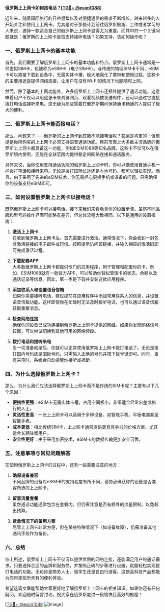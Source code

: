 **俄罗斯上上网卡如何接电话？[[TG💪+ @esim1088](https://t.me/s/esim1088)]**

近年来，随着国际旅行的日益频繁以及对便捷通信的需求不断增长，越来越多的人开始关注和使用上上网卡。尤其是对于那些计划前往俄罗斯旅游、工作或者学习的人来说，选择一款适合自己的俄罗斯上上网卡显得尤为重要。而其中的一个关键问题就是：俄罗斯的上上网卡是否支持接听电话？如果支持，该如何操作呢？

### 一、俄罗斯上上网卡的基本功能

首先，我们需要了解俄罗斯上上网卡的基本功能和特点。俄罗斯上上网卡通常是一种虚拟SIM卡，也被称为eSIM卡（电子SIM卡）。与传统的物理SIM卡不同，eSIM卡可以直接下载到设备中，无需实体卡槽，极大地简化了携带和使用过程。这种卡的主要用途是提供网络连接，让用户在没有Wi-Fi的情况下也能随时上网。

然而，除了基本的上网功能外，许多俄罗斯上上网卡还额外提供了通话功能。这意味着用户不仅可以用这张卡来浏览网页、观看视频或发送邮件，还可以通过它直接拨打电话或接听来电。这无疑为那些需要在俄罗斯期间保持通讯畅通的人提供了极大的便利。

### 二、俄罗斯上上网卡能否接电话？

那么，问题来了——俄罗斯的上上网卡到底能不能接电话呢？答案是肯定的！但前提是你所购买的上上网卡必须支持语音通话功能。目前市面上大多数主流品牌的俄罗斯上上网卡都具备这一功能，例如ESIM1088等知名品牌。这些卡不仅可以在俄罗斯境内使用，还能在全球范围内提供稳定的网络连接和通话服务。

具体来说，当你使用支持通话功能的俄罗斯上上网卡时，你可以像使用普通手机一样拨打电话和接听来电。无论是拨打国际长途还是本地号码，都可以轻松实现。而且，由于采用了先进的eSIM技术，你无需担心更换手机或设备的问题，只需确保你的设备支持eSIM即可。

### 三、如何设置俄罗斯上上网卡以接电话？

既然俄罗斯上上网卡可以接电话，接下来我们来看看具体的设置步骤。虽然不同品牌和型号的操作界面可能略有差异，但总体流程大致相同。以下是通用的设置指南：

1. **激活上上网卡**  
   在收到俄罗斯上上网卡后，首先需要进行激活。通常情况下，你会收到一封包含激活链接的电子邮件或短信。按照提示访问该链接，并输入相应的激活码即可完成激活过程。

2. **下载配套APP**  
   大多数俄罗斯上上网卡都提供专门的应用程序，用于管理和配置你的卡。例如，ESIM1088就有一款官方APP，可以帮助你轻松管理卡的状态、余额以及通话记录等信息。因此，第一步是下载并安装这款应用程序。

3. **添加联系人和设置语音信箱**  
   如果你需要接听电话，建议提前在应用程序中添加常用联系人的信息，并设置语音信箱功能。这样即使你在忙碌时无法及时接听电话，也可以通过语音信箱获取重要消息。

4. **检查网络连接**  
   确保你的设备已成功连接到俄罗斯上上网卡提供的网络。如果你发现网络信号较弱，可以尝试切换到其他可用的网络频段。

5. **拨打电话和接听来电**  
   当一切准备就绪后，你就可以正常使用俄罗斯上上网卡拨打电话了。无论是拨打国内号码还是国际号码，只需输入正确的号码并按下拨号键即可。同时，当有来电时，系统会自动提醒你接听或挂断。

### 四、为什么选择俄罗斯上上网卡？

那么，为什么我们应该选择俄罗斯上上网卡而不是传统的SIM卡呢？主要有以下几个原因：

- **便携性更强**：eSIM卡无需实体卡槽，占用空间极小，非常适合经常出差或旅行的人士。
- **灵活性更高**：一张上上网卡可以适用于多种设备，如智能手机、平板电脑甚至智能手表。
- **成本更低**：相比传统SIM卡，上上网卡通常提供更具竞争力的价格方案，尤其适合长期驻留用户。
- **安全性更好**：由于采用加密技术，eSIM卡的数据传输更加安全可靠。

### 五、注意事项与常见问题解答

在使用俄罗斯上上网卡的过程中，还有一些需要注意的地方：

1. **确保设备兼容**  
   不同品牌的设备对eSIM卡的支持程度有所不同，请务必确认你的设备是否兼容所选的上上网卡。

2. **留意流量套餐**  
   虽然通话功能通常包含在套餐内，但仍需注意是否有额外的流量限制，以免超出预算。

3. **紧急情况下的备用方案**  
   尽管上上网卡非常方便，但在某些特殊情况下（如设备故障），仍需准备其他通讯手段作为备份。

### 六、总结

综上所述，俄罗斯上上网卡不仅可以提供优质的网络连接，还能满足用户的通话需求。只要选择合适的品牌和服务商，并按照正确的步骤进行设置，就能轻松实现接打电话的功能。无论你是商务人士、留学生还是自由行游客，这款高科技产品都能为你带来前所未有的便利体验。

希望这篇文章能帮助大家更好地了解俄罗斯上上网卡的相关知识。如果你还有任何疑问，欢迎随时留言讨论。祝大家在俄罗斯度过一段愉快且高效的旅程！

[[TG💪+ @esim1088](https://t.me/s/esim1088) ![Image](https://i.postimg.cc/4NQfJmqS/Snipaste-2025-05-13-00-14-12.png)]